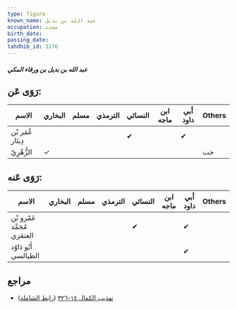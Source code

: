 ```yaml
---
type: figure
known_name: عبد الله بن بديل
occupation: محدث
birth_date:
passing_date:
tahdhib_id: 3176
---
```

##### عبد الله بن بديل بن ورقاء المكي

## رَوَى عَن:
| الاسم             | البخاري | مسلم | الترمذي | النسائي | ابن ماجه | أبي داود | Others |
| ----------------- | ------- | ---- | ------- | ------- | -------- | -------- | ------ |
| عُمَر بْن دِينَار |         |      |         | ✔       |          | ✔        |        |
| الزُّهْرِيّ       | ✓       |      |         |         |          |          | خت     |
## رَوَى عَنه:
| الاسم                       | البخاري | مسلم | الترمذي | النسائي | ابن ماجه | أبي داود | Others |
| --------------------------- | ------- | ---- | ------- | ------- | -------- | -------- | ------ |
| عَمْرو بْن مُحَمَّد العنقزي |         |      |         | ✔       |          | ✔        |        |
| أَبُو دَاوُد الطيالسي       |         |      |         |         |          | ✔        |        |
## مراجع
- [تهذيب الكمال ١٤-٣٢٦](obsidian://open?vault=Tahdhib-al-Kamal&file=Figures/٣١٧٦-عبد%20الله%20بن%20بديل%20بن%20ورقاء%20المكي) ([رابط الشاملة](https://shamela.ws/book/3722/7254))